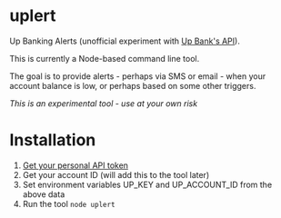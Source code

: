 # uplert

Up Banking Alerts (unofficial experiment with [Up Bank's API](https://developer.up.com.au/)).

This is currently a Node-based command line tool.

The goal is to provide alerts - perhaps via SMS or email - when your account balance is low, or perhaps based on some other triggers.

*This is an experimental tool - use at your own risk*

# Installation

1. [Get your personal API token](https://api.up.com.au/getting_started)
1. Get your account ID (will add this to the tool later)
1. Set environment variables UP_KEY and UP_ACCOUNT_ID from the above data
1. Run the tool `node uplert`
